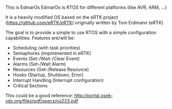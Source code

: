 This is EdmarOs
EdmarOs is RTOS for different platforms (like AVR, ARM, ...)

It is a heavily modified OS based on the eRTK project (https://github.com/eRTK/eRTK)
originally written by Tom Erdmann (eRTK)

The goal is to provide a simple to use RTOS with a simple configuration capabilities.
Features are/will be:
* Scheduling (with task priorities)
* Semaphores (impmenented in eRTK)
* Events (Set-/Wait-/Clear Event)
* Alarms (Set-/Wait Alarm)
* Resources (Get-/Release Resource)
* Hooks (Startup, Shutdown, Error)
* Interrupt Handling (Interrupt configuration)
* Critical Sections

This could be a good reference: http://portal.osek-vdx.org/files/pdf/specs/os223.pdf






